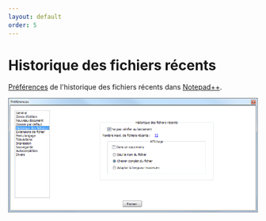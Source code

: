 ```yaml
---
layout: default
order: 5
---
```

# Historique des fichiers récents

[Préférences](preferences.md) de l'historique des fichiers récents dans [Notepad++](notepad++.md).

![Interface](/images/preferences/05_history.png)
